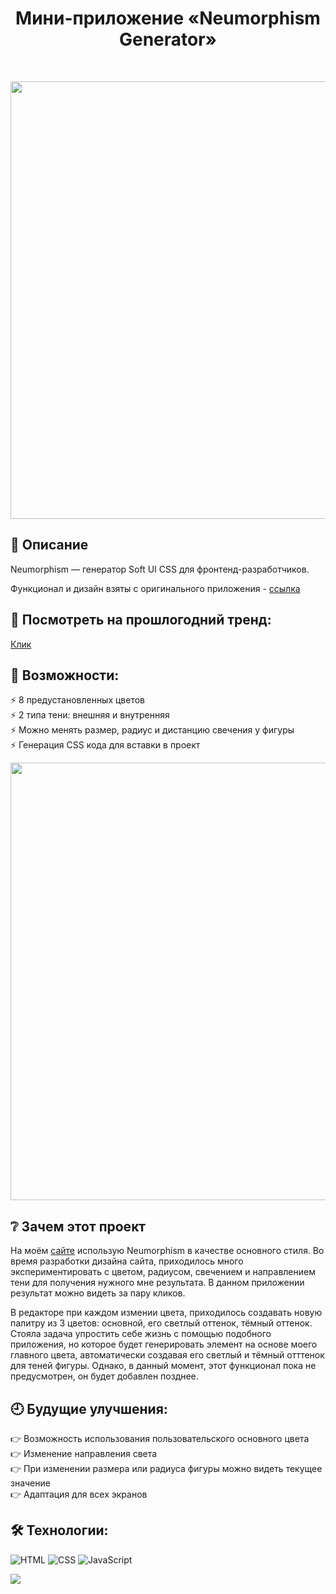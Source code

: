 <h1 align="center">Мини-приложение «Neumorphism Generator»</h1>

</br>


<p align='center'>
<img width='700' src='http://vladkoleda.ru/img/git/git__neumorphism-1.png'>
</p>


## 🌟 Описание
Neumorphism — генератор Soft UI CSS для фронтенд-разработчиков.

Функционал и дизайн взяты с оригинального приложения - [ссылка](http://santhoshsivan.com/neu.html) 



## 🚀 Посмотреть на прошлогодний тренд:

[Клик](http://vladkoleda.ru/projects/todo/todo.html)



## 🧐 Возможности:
⚡️ 8 предустановленных цветов <br>
⚡️ 2 типа тени: внешняя и внутренняя <br>
⚡️ Можно менять размер, радиус и дистанцию свечения у фигуры <br>
⚡️ Генерация CSS кода для вставки в проект
<br>
<p align='center'>
<img width='700' src='http://vladkoleda.ru/img/git/git__neumorphism-2.png'>
</p>



## ❔ Зачем этот проект
На моём [сайте](http://vladkoleda.ru/) использую Neumorphism в качестве основного стиля.
Во время разработки дизайна сайта, приходилось много экспериментировать с цветом, радиусом, свечением и направлением тени для получения нужного мне результата.
В данном приложении результат можно видеть за пару кликов.

В редакторе при каждом измении цвета, приходилось создавать новую палитру из 3 цветов: основной, его светлый оттенок, тёмный оттенок.
Стояла задача упростить себе жизнь с помощью подобного приложения, но которое будет генерировать элемент на основе моего главного цвета, автоматически создавая
его светлый и тёмный отттенок для теней фигуры. Однако, в данный момент, этот функционал пока не предусмотрен, он будет добавлен позднее.






## 🕘 Будущие улучшения:
👉 Возможность использования пользовательского основного цвета <br>
👉 Изменение направления света <br>
👉 При изменении размера или радиуса фигуры можно видеть текущее значение <br>
👉 Адаптация для всех экранов







## 🛠️ Технологии:


![HTML](https://img.shields.io/badge/-HTML-3C287D?style=for-the-badget&logo=html5)
![CSS](https://img.shields.io/badge/-CSS-3C287D?style=for-the-badget&logo=css3)
![JavaScript](https://img.shields.io/badge/-JAVASCRIPT-3C287D?style=for-the-badget&logo=JavaScript)





<img src='http://vladkoleda.ru/img/gif/gif__neumorphism.gif'>
